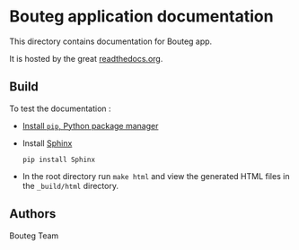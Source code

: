 Bouteg application documentation
====================

This directory contains documentation for Bouteg app. 

It is hosted by the great [readthedocs.org](http://readthedocs.org).

Build
-----

To test the documentation :

* [Install `pip`, Python package manager](https://pip.pypa.io/en/stable/installing/)

* Install [Sphinx](http://www.sphinx-doc.org/en/stable/)

    `pip install Sphinx`

* In the root directory run `make html` and view the generated HTML files in the `_build/html` directory.

Authors
-------

Bouteg Team
